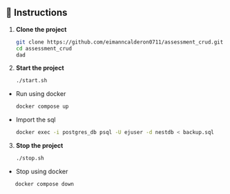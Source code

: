 ## 🚀 Instructions

1. **Clone the project**  
   ```bash
   git clone https://github.com/eimanncalderon0711/assessment_crud.git
   cd assessment_crud
   dad
   
2. **Start the project**
   ```bash
   ./start.sh
  - Run using docker
    ```bash
    docker compose up
  - Import the sql
    ```bash
    docker exec -i postgres_db psql -U ejuser -d nestdb < backup.sql

3. **Stop the project**
    ```bash
    ./stop.sh
  - Stop using docker
   ```bash
      docker compose down
